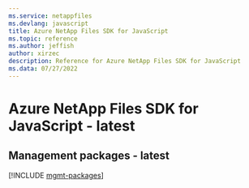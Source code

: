 ```yaml
---
ms.service: netappfiles
ms.devlang: javascript
title: Azure NetApp Files SDK for JavaScript
ms.topic: reference
ms.author: jeffish
author: xirzec
description: Reference for Azure NetApp Files SDK for JavaScript
ms.data: 07/27/2022
---
```

# Azure NetApp Files SDK for JavaScript - latest

## Management packages - latest
[!INCLUDE [mgmt-packages](netapp-files-mgmt-index.md)]